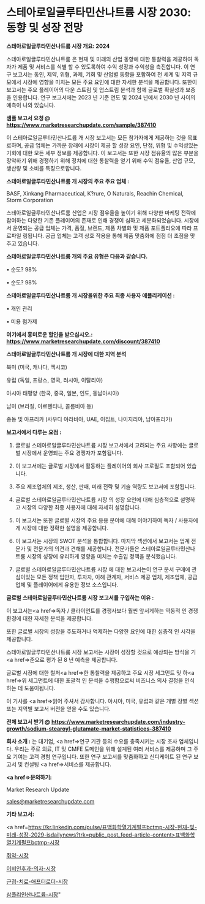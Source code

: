 # 스테아로일글루타민산나트륨 시장 2030: 동향 및 성장 전망

<strong>스테아로일글루타민산나트륨 시장 개요: 2024</strong>

스테아로일글루타민산나트륨 은 현재 및 미래의 산업 동향에 대한 통찰력을 제공하여 독자가 제품 및 서비스를 식별 할 수 있도록하여 수익 성장과 수익성을 촉진합니다. 이 연구 보고서는 동인, 제약, 위협, 과제, 기회 및 산업별 동향을 포함하여 전 세계 및 지역 규모에서 시장에 영향을 미치는 모든 주요 요인에 대한 자세한 분석을 제공합니다. 또한이 보고서는 주요 플레이어의 다운 스트림 및 업스트림 분석과 함께 글로벌 확실성과 보증을 인용합니다. 연구 보고서에는 2023 년 기준 연도 및 2024 년에서 2030 년 사이의 예측이 나와 있습니다.



<strong>샘플 보고서 요청 @ <a href=https://www.marketresearchupdate.com/sample/387410>https://www.marketresearchupdate.com/sample/387410</a></strong>

이 스테아로일글루타민산나트륨 개 시장 보고서는 모든 참가자에게 제공하는 것을 목표로하며, 공급 업체는 가까운 장래에 시장이 제공 할 성장 요인, 단점, 위협 및 수익성있는 기회에 대한 모든 세부 정보를 제공합니다. 이 보고서는 또한 시장 점유율의 많은 부분을 장악하기 위해 경쟁하기 위해 정치에 대한 통찰력을 얻기 위해 수익 점유율, 산업 규모, 생산량 및 소비를 특징으로합니다.



<strong>스테아로일글루타민산나트륨 개 시장의 주요 주요 업체 :</strong>

BASF, Xinkang Pharmaceutical, K?rure, O Naturals, Reachin Chemical, Storm Corporation

스테아로일글루타민산나트륨 산업은 시장 점유율을 높이기 위해 다양한 마케팅 전략에 참여하는 다양한 기존 플레이어의 존재로 인해 경쟁이 심하고 세분화되었습니다. 시장에서 운영되는 공급 업체는 가격, 품질, 브랜드, 제품 차별화 및 제품 포트폴리오에 따라 프로파일 링됩니다. 공급 업체는 고객 상호 작용을 통해 제품 맞춤화에 점점 더 초점을 맞추고 있습니다.



<strong>스테아로일글루타민산나트륨 개의 주요 유형은 다음과 같습니다.</strong>

• 순도? 98%

• 순도? 98%



<strong>스테아로일글루타민산나트륨 개 시장을위한 주요 최종 사용자 애플리케이션 :</strong>

• 개인 관리

• 미용 첨가제



<strong>여기에서 흥미로운 할인을 받으십시오.: <a href=https://www.marketresearchupdate.com/discount/387410>https://www.marketresearchupdate.com/discount/387410</a></strong>



<strong>스테아로일글루타민산나트륨 개 시장에 대한 지역 분석</strong>

북미 (미국, 캐나다, 멕시코)

유럽 (독일, 프랑스, 영국, 러시아, 이탈리아)

아시아 태평양 (한국, 중국, 일본, 인도, 동남아시아)

남미 (브라질, 아르헨티나, 콜롬비아 등)

중동 및 아프리카 (사우디 아라비아, UAE, 이집트, 나이지리아, 남아프리카)



<strong>보고서에서 다루는 요점 :</strong>

1. 글로벌 스테아로일글루타민산나트륨 시장 보고서에서 고려되는 주요 사항에는 글로벌 시장에서 운영되는 주요 경쟁자가 포함됩니다.

2. 이 보고서에는 글로벌 시장에서 활동하는 플레이어의 회사 프로필도 포함되어 있습니다.

3. 주요 제조업체의 제조, 생산, 판매, 미래 전략 및 기술 역량도 보고서에 포함됩니다.

4. 글로벌 스테아로일글루타민산나트륨 시장 의 성장 요인에 대해 심층적으로 설명하고 시장의 다양한 최종 사용자에 대해 자세히 설명합니다.

5. 이 보고서는 또한 글로벌 시장의 주요 응용 분야에 대해 이야기하여 독자 / 사용자에게 시장에 대한 정확한 설명을 제공합니다.

6. 이 보고서는 시장의 SWOT 분석을 통합합니다. 마지막 섹션에서 보고서는 업계 전문가 및 전문가의 의견과 견해를 제공합니다. 전문가들은 스테아로일글루타민산나트륨 시장의 성장에 유리하게 영향을 미치는 수출입 정책을 분석했습니다.

7. 글로벌 스테아로일글루타민산나트륨 시장 에 대한 보고서는이 연구 문서 구매에 관심이있는 모든 정책 입안자, 투자자, 이해 관계자, 서비스 제공 업체, 제조업체, 공급 업체 및 플레이어에게 유용한 정보 소스입니다.



<strong>글로벌 스테아로일글루타민산나트륨 시장 보고서를 구입하는 이유 :</strong>

이 보고서는<a href=>독자 / 클</a>라이언트를 경쟁사보다 훨씬 앞서게하는 역동적 인 경쟁 환경에 대한 자세한 분석을 제공합니다.

또한 글로벌 시장의 성장을 주도하거나 억제하는 다양한 요인에 대한 심층적 인 시각을 제공합니다.

스테아로일글루타민산나트륨 시장 보고서는 시장이 성장할 것으로 예상되는 방식을 기<a href=>준으로</a> 평가 된 8 년 예측을 제공합니다.

글로벌 시장에 대한 철저<a href=>한 통찰력</a>을 제공하고 주요 시장 세그먼트 및 하<a href=>위 세그</a>먼트에 대한 포괄적 인 분석을 수행함으로써 비즈니스 의사 결정을 인식하는 데 도움이됩니다.

이 기사를 <a href=>읽어 주</a>셔서 감사합니다. 아시아, 미국, 유럽과 같은 개별 장별 섹션 또는 지역별 보고서 버전을 얻을 수도 있습니다.



<strong>전체 보고서 받기 @ <a href=https://www.marketresearchupdate.com/industry-growth/sodium-stearoyl-glutamate-market-statistices-387410>https://www.marketresearchupdate.com/industry-growth/sodium-stearoyl-glutamate-market-statistices-387410</a></strong>



<strong>회사 소개 :</strong>
는 대기업, <a href=>연구 기</a>관 등의 수요를 충족시키는 시장 조사 업체입니다. 우리는 주로 의료, IT 및 CMFE 도메인을 위해 설계된 여러 서비스를 제공하며 그 주요 기여는 고객 경험 연구입니다. 또한 연구 보고서를 맞춤화하고 신디케이트 된 연구 보고서 및 컨설팅 <a href=>서비</a>스를 제공합니다.



<strong><a href=>문의하기:</a></strong>

Market Research Update

sales@marketresearchupdate.com



<strong>기타 보고서:</strong>

<a href=https://kr.linkedin.com/pulse/표백화학열기계펄프bctmp-시장-현재-및-미래-성장-2029-isdailynews?trk=public_post_feed-article-content>표백화학열기계펄프bctmp-시장</a>

<a href=https://www.linkedin.com/pulse/쥐약-시장-규모-및-성장-2023-survey-savvy-insights-360-analysis/>쥐약-시장</a>

<a href=https://www.linkedin.com/pulse/이비인후과-의자-시장-동향-및-성장-전망-analytics-avenue-adventures-24-ana-wqdvf/>이비인후과-의자-시장</a>

<a href=https://www.linkedin.com/pulse/근접-치료-애프터로더-시장-세분화-연구-및-목표-고객2029년-trend-tracking-tips-360-analysis-ldcqf/>근접-치료-애프터로더-시장</a>

<a href=https://www.linkedin.com/pulse/삼폴리인산나트륨-시장-세분화-연구-및-목표-고객2030년-trendsetters-talk-360-analysis-tmxif/>삼폴리인산나트륨-시장</a>"
